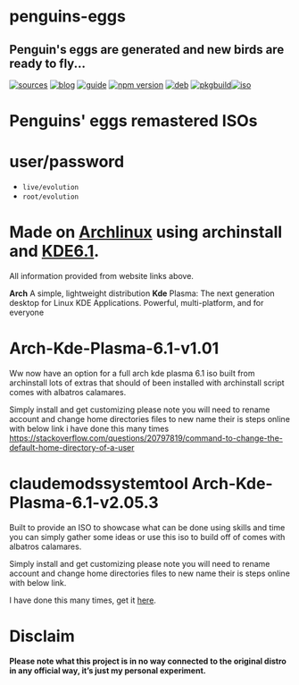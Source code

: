 penguins-eggs
=============

## Penguin&#39;s eggs are generated and new birds are ready to fly...
[![sources](https://img.shields.io/badge/github-sources-cyan)](https://github.com/pieroproietti/penguins-eggs)
[![blog](https://img.shields.io/badge/blog-penguin's%20eggs-cyan)](https://penguins-eggs.net)
[![guide](https://img.shields.io/badge/guide-penguin's%20eggs-cyan)](https://penguins-eggs.net/docs/Tutorial/eggs-users-guide)
[![npm version](https://img.shields.io/npm/v/penguins-eggs.svg)](https://npmjs.org/package/penguins-eggs)
[![deb](https://img.shields.io/badge/deb-packages-blue)](https://sourceforge.net/projects/penguins-eggs/files/DEBS)
[![pkgbuild](https://img.shields.io/badge/pkgbuild-packages-blue)](https://sourceforge.net/projects/penguins-eggs/files/PKGBUILD)[![iso](https://img.shields.io/badge/iso-images-cyan)](https://sourceforge.net/projects/penguins-eggs/files/ISOS)

# Penguins' eggs remastered ISOs

# user/password
* ```live/evolution```
* ```root/evolution```

# Made on [Archlinux](https://archlinux.org/) using archinstall and [KDE6.1](https://kde.org/).

All information provided from website links above.

**Arch** A simple, lightweight distribution
**Kde** Plasma: The next generation desktop for Linux KDE Applications. Powerful, multi-platform, and for everyone

# Arch-Kde-Plasma-6.1-v1.01

Ww now have an option for a full arch kde plasma 6.1 iso 
built from archinstall lots of extras that should of been installed with archinstall script
comes with albatros calamares.

Simply install and get customizing please note you will need to rename account
and change home directories files to new name their is steps online with below link i have done this many times
https://stackoverflow.com/questions/20797819/command-to-change-the-default-home-directory-of-a-user

# claudemodssystemtool Arch-Kde-Plasma-6.1-v2.05.3
Built to provide an ISO to showcase what can be done using skills and time you can simply gather some ideas or use this iso to build off of comes with albatros calamares.

Simply install and get customizing please note you will need to rename account and change home directories files to new name their is steps online with below link. 

I have done this many times, get it [here](https://stackoverflow.com/questions/20797819/command-to-change-the-default-home-directory-of-a-user).








# Disclaim

__Please note what this project is in no way connected to the original distro in any official way, it’s just my personal experiment.__
